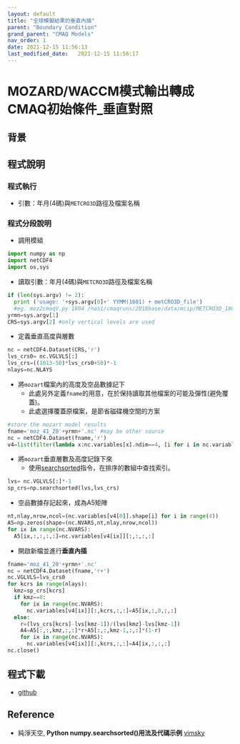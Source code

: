 ```yaml
---
layout: default
title: "全球模擬結果的垂直內插"
parent: "Boundary Condition"
grand_parent: "CMAQ Models"
nav_order: 1
date: 2021-12-15 11:56:13
last_modified_date:   2021-12-15 11:56:17
---
```


# MOZARD/WACCM模式輸出轉成CMAQ初始條件_垂直對照

## 背景

## 程式說明

### 程式執行
- 引數：年月(4碼)與`METCRO3D`路徑及檔案名稱

### 程式分段說明
- 調用模組

```python
import numpy as np
import netCDF4
import os,sys
```
- 讀取引數：年月(4碼)與`METCRO3D`路徑及檔案名稱

```python
if (len(sys.argv) != 2):
  print ('usage: '+sys.argv[0]+' YYMM(1601) + metCRO3D_file')
  #eg. moz2cmaqV.py 1804 /nas1/cmaqruns/2018base/data/mcip/METCRO3D_1804_run6.nc
yrmn=sys.argv[1]
CRS=sys.argv[2] #only vertical levels are used
```
- 定義垂直高度與層數

```python
nc = netCDF4.Dataset(CRS,'r')
lvs_crs0= nc.VGLVLS[:]
lvs_crs=((1013-50)*lvs_crs0+50)*-1
nlays=nc.NLAYS
```
- 將`mozart`檔案內的高度及空品數據記下
  - 此處另外定義`fname`的用意，在於保持讀取其他檔案的可能及彈性(避免覆蓋)。
  - 此處選擇覆蓋原檔案，是節省磁碟機空間的方案

```python
#store the mozart model results
fname='moz_41_20'+yrmn+'.nc' #may be other source
nc = netCDF4.Dataset(fname,'r')
v4=list(filter(lambda x:nc.variables[x].ndim==4, [i for i in nc.variables]))
```
- 將`mozart`垂直層數及高度記錄下來
  - 使用[searchsorted](https://vimsky.com/zh-tw/examples/usage/numpy-searchsorted-in-python.html)指令，在排序的數組中查找索引。

```python
lvs= nc.VGLVLS[:]*-1
sp_crs=np.searchsorted(lvs,lvs_crs)
```
- 空品數據存記起來，成為A5矩陣

```python
nt,nlay,nrow,ncol=(nc.variables[v4[0]].shape[i] for i in range(4))
A5=np.zeros(shape=(nc.NVARS,nt,nlay,nrow,ncol))
for ix in range(nc.NVARS):
  A5[ix,:,:,:,:]=nc.variables[v4[ix]][:,:,:,:]
```
- 開啟新檔並進行**垂直內插**

```python
fname='moz_41_20'+yrmn+'.nc'
nc = netCDF4.Dataset(fname,'r+')
nc.VGLVLS=lvs_crs0
for kcrs in range(nlays):
  kmz=sp_crs[kcrs]
  if kmz==0:
    for ix in range(nc.NVARS):
      nc.variables[v4[ix]][:,kcrs,:,:]=A5[ix,:,0,:,:]
  else:
    r=(lvs_crs[kcrs]-lvs[kmz-1])/(lvs[kmz]-lvs[kmz-1])
    A4=A5[:,:,kmz,:,:]*r+A5[:,:,kmz-1,:,:]*(1-r)
    for ix in range(nc.NVARS):
      nc.variables[v4[ix]][:,kcrs,:,:]=A4[ix,:,:,:]
nc.close()
```
## 程式下載
- [github](https://github.com/sinotec2/cmaq_relatives/blob/master/moz2cmaqV.py)

## Reference
-  純淨天空, **Python numpy.searchsorted()用法及代碼示例** [vimsky](https://vimsky.com/zh-tw/examples/usage/numpy-searchsorted-in-python.html)
